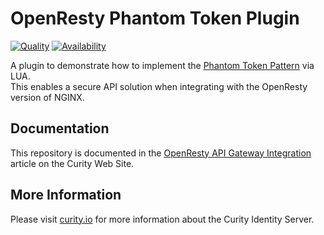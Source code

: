 # OpenResty Phantom Token Plugin

[![Quality](https://img.shields.io/badge/quality-experiment-red)](https://curity.io/resources/code-examples/status/)
[![Availability](https://img.shields.io/badge/availability-source-blue)](https://curity.io/resources/code-examples/status/)

A plugin to demonstrate how to implement the [Phantom Token Pattern](https://curity.io/resources/learn/phantom-token-pattern/) via LUA.\
This enables a secure API solution when integrating with the OpenResty version of NGINX.

## Documentation

This repository is documented in the [OpenResty API Gateway Integration](https://curity.io/resources/learn/openresty-integration/) article on the Curity Web Site.

## More Information

Please visit [curity.io](https://curity.io/) for more information about the Curity Identity Server.
